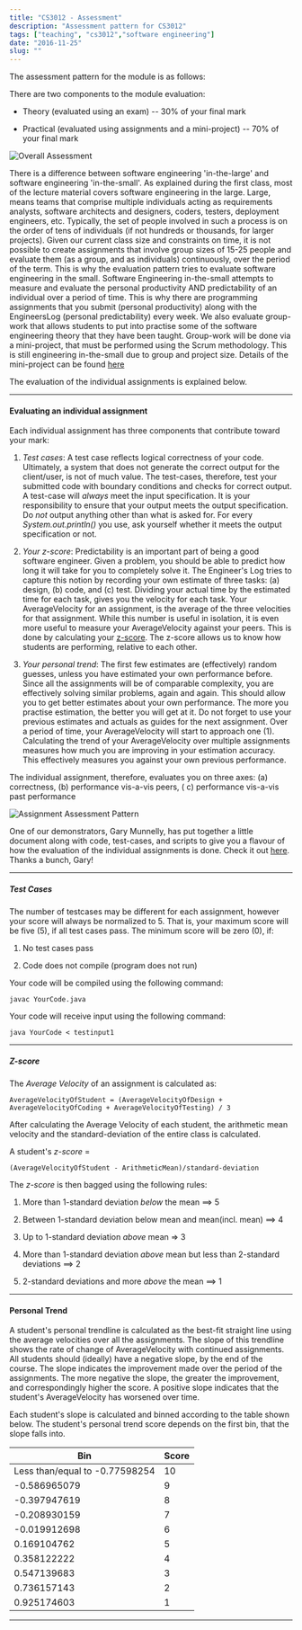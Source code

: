 ```yaml
---
title: "CS3012 - Assessment"
description: "Assessment pattern for CS3012"
tags: ["teaching", "cs3012","software engineering"]
date: "2016-11-25"
slug: ""
---
```


The assessment pattern for the module is as follows:
<!--more-->
There are two components to the module evaluation:

+ Theory (evaluated using an exam) -- 30% of your final mark

+ Practical (evaluated using assignments and a mini-project) -- 70% of your
  final mark

![Overall Assessment](/images/cs3012/OverallAssessment.png "Overall assessment
pattern")

There is a difference between software engineering 'in-the-large' and software
engineering 'in-the-small'. As explained during the first class, most of the
lecture material covers software engineering in the large. Large, means teams
that comprise multiple individuals acting as requirements analysts, software
architects and designers, coders, testers, deployment engineers, etc. Typically,
the set of people involved in such a process is on the order of tens of
individuals (if not hundreds or thousands, for larger projects). Given our
current class size and constraints on time, it is not possible to create
assignments that involve group sizes of 15-25 people and evaluate them (as a
group, and as individuals) continuously, over the period of the term. This is
why the evaluation pattern tries to evaluate software engineering in the small.
Software Engineering in-the-small attempts to measure and evaluate the personal
productivity AND predictability of an individual over a period of time. This is
why there are programming assignments that you submit (personal productivity)
along with the EngineersLog (personal predictability) every week. We also
evaluate group-work that allows students to put into practise some of the
software engineering theory that they have been taught. Group-work will be done
via a mini-project, that must be performed using the Scrum methodology.  This is
still engineering in-the-small due to group and project size. Details of the
mini-project can be found [here](/teaching/project)


The evaluation of the individual assignments is explained below.

<hr/>

#### Evaluating an individual assignment

Each individual assignment has three components that contribute toward your
mark:

1. *Test cases*: A test case reflects logical correctness of your code.  
   Ultimately, a system that does not generate the correct output for the
client/user, is not of much value. The test-cases, therefore, test your
submitted code with boundary conditions and checks for correct output. A
test-case will *always* meet the input specification. It is your responsibility
to ensure that your output meets the output specification. Do *not* output
anything other than what is asked for. For every _System.out.println()_ you use,
ask yourself whether it meets the output specification or not.

2. *Your z-score*: Predictability is an important part of being a good software
   engineer. Given a problem, you should be able to predict how long it will
take for you to completely solve it. The Engineer's Log tries to capture this
notion by recording your own estimate of three tasks: (a) design, (b) code, and
(c) test. Dividing your actual time by the estimated time for each task, gives
you the velocity for each task. Your AverageVelocity for an assignment, is the
average of the three velocities for that assignment. While this number is useful
in isolation, it is even more useful to measure your AverageVelocity against
your peers. This is done by calculating your
[z-score](http://www.wikihow.com/Calculate-Z-Scores). The z-score allows us to
know how students are performing, relative to each other.

3. *Your personal trend*:  The first few estimates are (effectively) random
   guesses, unless you have estimated your own performance before. Since all the
assignments will be of comparable complexity, you are effectively solving
similar problems, again and again. This should allow you to get better estimates
about your own performance. The more you practise estimation, the better you
will get at it. Do not forget to use your previous estimates and actuals as
guides for the next assignment. Over a period of time, your AverageVelocity will
start to approach one (1). Calculating the trend of your AverageVelocity over
multiple assignments measures how much you are improving in your estimation
accuracy. This effectively measures you against your own previous performance.

The individual assignment, therefore, evaluates you on three axes: (a)
correctness, (b) performance vis-a-vis peers, ( c) performance vis-a-vis past
performance

![Assignment Assessment Pattern](/images/cs3012/Assignment-Assessment-Pattern.png "The assessment pattern for cs3012")

One of our demonstrators, Gary Munnelly, has put together a little document
along with code, test-cases, and scripts to give you a flavour of how the
evaluation of the individual assignments is done. Check it out
[here](/misc/sample_test_case.tar.gz). Thanks a bunch, Gary!

<hr/>

##### Test Cases

The number of testcases may be different for each assignment, however your score
will always be normalized to 5. That is, your maximum score will be five (5), if
all test cases pass. The minimum score will be zero (0), if:<br/>

1. No test cases pass

2. Code does not compile (program does not run)

Your code will be compiled using the following command: <br/>
```
javac YourCode.java
```

Your code will receive input using the following command:<br/>
```
java YourCode < testinput1
```

<hr/>

##### Z-score

The _Average Velocity_ of an assignment is calculated as: <br/>
```
AverageVelocityOfStudent = (AverageVelocityOfDesign + AverageVelocityOfCoding + AverageVelocityOfTesting) / 3
```

After calculating the Average Velocity of each student, the arithmetic mean
velocity and the standard-deviation of the entire class is calculated.

A student's _z-score_ = <br/>
```
(AverageVelocityOfStudent - ArithmeticMean)/standard-deviation
```

The _z-score_ is then bagged using the following rules: <br/>

1. More than 1-standard deviation *below* the mean ==> 5 <br/>

2. Between 1-standard deviation below mean and mean(incl. mean) ==> 4 <br/>

3. Up to 1-standard deviation *above* mean => 3 <br/>

4. More than 1-standard deviation *above* mean but less than 2-standard
  deviations ==> 2 <br/>

5. 2-standard deviations and more *above* the mean ==> 1 <br/>

<hr/>

#### Personal Trend

A student's personal trendline is calculated as the best-fit straight line using
the average velocities over all the assignments. The slope of this trendline
shows the rate of change of AverageVelocity with continued assignments. All
students should (ideally) have a negative slope, by the end of the course.
The slope indicates the improvement made over the period of the assignments. The more
negative the slope, the greater the improvement, and correspondingly higher the score.
A positive slope indicates that the student's AverageVelocity has worsened over time.

Each student's slope is calculated and binned according to the table shown below. The student's personal trend score depends on the first bin, that the slope falls into.

|Bin |	Score |
|----|--------|
|Less than/equal to -0.77598254 |	10 |
| -0.586965079	| 9 |
| -0.397947619	| 8 |
| -0.208930159 | 7 |
| -0.019912698	| 6 |
| 0.169104762	| 5 |
| 0.358122222	| 4 |
| 0.547139683 |	3 |
| 0.736157143	| 2 |
| 0.925174603	| 1 |


<hr/>

